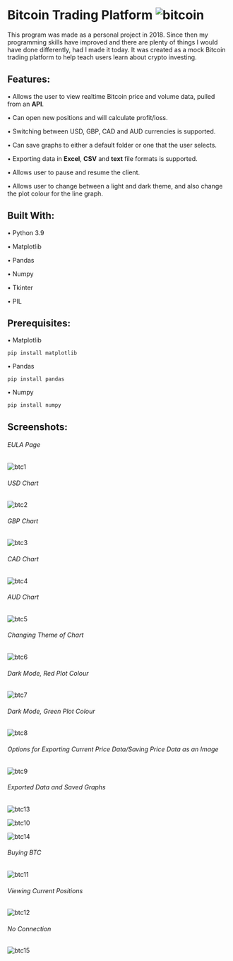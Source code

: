 # Bitcoin Trading Platform                                                               ![bitcoin](https://user-images.githubusercontent.com/46501575/199347549-97b8d402-d886-4ef0-96b7-bbe09b7282c2.png)

This program was made as a personal project in 2018. Since then my programming skills have improved and there are plenty of things I would have done differently, had I made it today. It was created as a mock Bitcoin trading platform to help teach users learn about crypto investing.

## Features:

• Allows the user to view realtime Bitcoin price and volume data, pulled from an **API**.

• Can open new positions and will calculate profit/loss.

• Switching between USD, GBP, CAD and AUD currencies is supported.

• Can save graphs to either a default folder or one that the user selects.

• Exporting data in **Excel**, **CSV** and **text** file formats is supported.

• Allows user to pause and resume the client.

• Allows user to change between a light and dark theme, and also change the plot colour for the line graph.

## Built With:

• Python 3.9

• Matplotlib

• Pandas

• Numpy

• Tkinter

• PIL

## Prerequisites:

• Matplotlib
```
pip install matplotlib
```

• Pandas
```
pip install pandas
```

• Numpy
```
pip install numpy
```

## Screenshots:

###### EULA Page

![btc1](https://user-images.githubusercontent.com/46501575/199218875-1043aafd-57ea-4f1f-90e3-55e60d9e1503.PNG)

###### USD Chart

![btc2](https://user-images.githubusercontent.com/46501575/199218899-65e6dd10-157c-468f-ace0-6b45bb1a41e2.PNG)

###### GBP Chart

![btc3](https://user-images.githubusercontent.com/46501575/199221503-8703cedf-e709-49e9-88b0-e7bbdf2b3911.PNG)

###### CAD Chart

![btc4](https://user-images.githubusercontent.com/46501575/199221699-2cdca79b-cb31-44e8-aff4-541e7a3aef57.PNG)

###### AUD Chart

![btc5](https://user-images.githubusercontent.com/46501575/199222130-0e1c98d3-f88c-415e-b912-cc59a0c32a40.PNG)

###### Changing Theme of Chart

![btc6](https://user-images.githubusercontent.com/46501575/199222427-76e7c3e5-b0c1-4efe-b7cd-b47845b1d869.PNG)

###### Dark Mode, Red Plot Colour

![btc7](https://user-images.githubusercontent.com/46501575/199222623-b01b8bfd-5166-482f-bcfb-418898d7c881.PNG)

###### Dark Mode, Green Plot Colour

![btc8](https://user-images.githubusercontent.com/46501575/199222817-e1d552cc-065d-472e-b8a8-3e150780ffd3.PNG)

###### Options for Exporting Current Price Data/Saving Price Data as an Image

![btc9](https://user-images.githubusercontent.com/46501575/199222898-32bc7f0a-bfb8-4c31-a63d-20e5c4bd155b.png)

###### Exported Data and Saved Graphs

![btc13](https://user-images.githubusercontent.com/46501575/199224210-e301da6e-42e2-4f2f-b98f-3333c425520f.PNG)

![btc10](https://user-images.githubusercontent.com/46501575/199224229-0e75c4c9-1005-4701-9170-8e91253b9ead.PNG)

![btc14](https://user-images.githubusercontent.com/46501575/199224354-2b92c023-96bc-4b86-8f3e-e0f175fd32aa.PNG)

###### Buying BTC

![btc11](https://user-images.githubusercontent.com/46501575/199224460-88f23850-64e9-4122-b54d-54edf57d8ded.PNG)

###### Viewing Current Positions

![btc12](https://user-images.githubusercontent.com/46501575/199224499-43b555ac-b5e3-4e06-97ae-f35495170e0d.PNG)

###### No Connection

![btc15](https://user-images.githubusercontent.com/46501575/199346073-72642649-798f-4713-a8be-3582ea7915d8.PNG)



